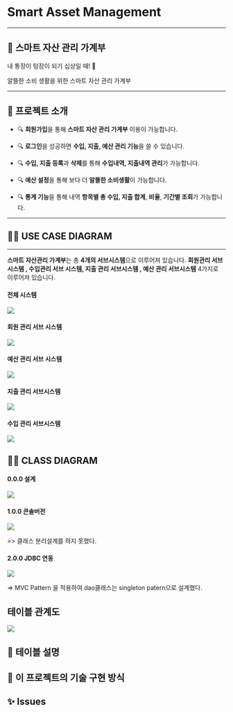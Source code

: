 # Smart Asset Management 

--------------------------

## 💸 스마트 자산 관리 가계부 

내 통장이 텅장이 되기 십상일 때! 🤣

알뜰한 소비 생활을 위한 스마트 자산 관리 가계부 

<hr>


## 💁 프로젝트 소개

- 🔍 **회원가입**을 통해 **스마트 자산 관리 가계부** 이용이 가능합니다.
- 🔍  **로그인**을 성공하면  **수입, 지출, 예산 관리 기능**을 쓸 수 있습니다.

- 🔍  **수입, 지출 등록**과 **삭제**를 통해 **수입내역, 지출내역 관리**가 가능합니다. 
- 🔍  **예산 설정**을 통해 보다 더 **알뜰한 소비생활**이 가능합니다.
- 🔍 **통계 기능**을 통해 내역 **항목별 총 수입, 지출 합계**, **비율**, **기간별 조회**가 가능합니다. 

<hr>


## 🧍‍♂️ USE CASE DIAGRAM

<hr>


**스마트 자산관리 가계부**는 총 **4개의 서브시스템**으로 이루어져 있습니다. **회원관리 서브시스템 , 수입관리 서브 시스템, 지출 관리 서브시스템 , 예산 관리 서브시스템**  4가지로 이루어져 있습니다.

#### 전체 시스템

![](https://images.velog.io/images/ggg5483/post/f50b22b4-5ecb-4d6f-bc9b-9b865889c4a6/UseCaseDiagram.jpg)

#### 회원 관리 서브 시스템
![](https://images.velog.io/images/ggg5483/post/92c71b05-6b84-4acf-99b3-b76d0de6d548/UseCaseDiagram%ED%9A%8C%EC%9B%90%EA%B4%80%EB%A6%AC%EC%84%9C%EB%B8%8C%EC%8B%9C%EC%8A%A4%ED%85%9C.jpg)


#### 예산 관리 서브 시스템
![](https://images.velog.io/images/ggg5483/post/f8c1c5c6-7ae5-4831-bcb5-e5130528297f/UseCaseDiagram1%EC%98%88%EC%82%B0%EA%B4%80%EB%A6%AC%EC%84%9C%EB%B8%8C%EC%8B%9C%EC%8A%A4%ED%85%9C.jpg)


#### 지출 관리 서브시스템

![](https://images.velog.io/images/ggg5483/post/5932d3b5-cabd-4156-839a-f90f7898b500/UseCaseDiagram1%EC%A7%80%EC%B6%9C%EA%B4%80%EB%A6%AC%EC%84%9C%EB%B8%8C%EC%8B%9C%EC%8A%A4%ED%85%9C.jpg)

#### 수입 관리 서브시스템
![](https://images.velog.io/images/ggg5483/post/44b5cafb-2a5c-4f08-8f34-11d261e6e4dc/UseCaseDiagram1%EC%88%98%EC%9E%85%EA%B4%80%EB%A6%AC%EC%84%9C%EB%B8%8C%EC%8B%9C%EC%8A%A4%ED%85%9C.jpg)


## 👩‍🏫 CLASS DIAGRAM
#### 0.0.0 설계
![](https://images.velog.io/images/ggg5483/post/ea7d8484-f924-4da0-80c3-5228dd490bdc/ClassDiagram%EC%88%98%EC%A0%95%EC%A0%84.jpg)

#### 1.0.0 콘솔버전
![](https://images.velog.io/images/ggg5483/post/933336d5-8c2f-4b92-9bf8-9070ff2d7061/ClassDiagram2.jpg)

=> 클래스 분리설계를 하지 못했다. 

#### 2.0.0 JDBC 연동
![](https://images.velog.io/images/ggg5483/post/6e863059-1a85-42fb-943e-5862099ff818/%EA%B0%80%EA%B3%84%EB%B6%80_jdbc_ClassDiagram1.jpg)

=> MVC Pattern 을 적용하여 dao클래스는 singleton patern으로 설계했다. 


## 테이블 관계도
![](https://images.velog.io/images/ggg5483/post/17d7385c-c016-4fb5-b34e-a631fa18f2ab/FINANCIAL2.png)


## 📄 테이블 설명

## 📜 이 프로젝트의 기술 구현 방식

## ✨ Issues
